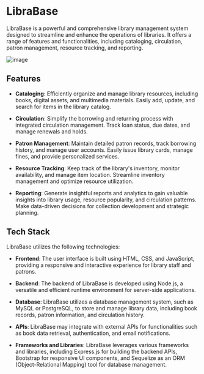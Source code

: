 # LibraBase

LibraBase is a powerful and comprehensive library management system designed to streamline and enhance the operations of libraries. It offers a range of features and functionalities, including cataloging, circulation, patron management, resource tracking, and reporting.

![image](https://github.com/chandan1971/LibraBase/assets/99180739/7d19468d-3022-46aa-a0a6-bac6ec6b6e2f)

## Features

- **Cataloging**: Efficiently organize and manage library resources, including books, digital assets, and multimedia materials. Easily add, update, and search for items in the library catalog.

- **Circulation**: Simplify the borrowing and returning process with integrated circulation management. Track loan status, due dates, and manage renewals and holds.

- **Patron Management**: Maintain detailed patron records, track borrowing history, and manage user accounts. Easily issue library cards, manage fines, and provide personalized services.

- **Resource Tracking**: Keep track of the library's inventory, monitor availability, and manage item location. Streamline inventory management and optimize resource utilization.

- **Reporting**: Generate insightful reports and analytics to gain valuable insights into library usage, resource popularity, and circulation patterns. Make data-driven decisions for collection development and strategic planning.

## Tech Stack

LibraBase utilizes the following technologies:

- **Frontend**: The user interface is built using HTML, CSS, and JavaScript, providing a responsive and interactive experience for library staff and patrons.

- **Backend**: The backend of LibraBase is developed using Node.js, a versatile and efficient runtime environment for server-side applications.

- **Database**: LibraBase utilizes a database management system, such as MySQL or PostgreSQL, to store and manage library data, including book records, patron information, and circulation history.

- **APIs**: LibraBase may integrate with external APIs for functionalities such as book data retrieval, authentication, and email notifications.

- **Frameworks and Libraries**: LibraBase leverages various frameworks and libraries, including Express.js for building the backend APIs, Bootstrap for responsive UI components, and Sequelize as an ORM (Object-Relational Mapping) tool for database management.

